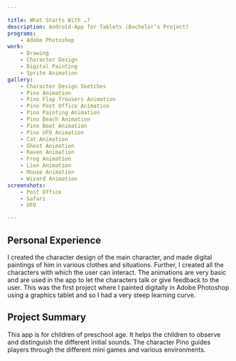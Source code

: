 ```yaml
---

title: What Starts With …?
description: Android-App for Tablets (Bachelor’s Project)
programs:
    - Adobe Photoshop
work:
    - Drawing
    - Character Design
    - Digital Painting
    - Sprite Animation
gallery:
    - Character Design Sketches
    - Pino Animation
    - Pino Flap Trousers Animation
    - Pino Post Office Animation
    - Pino Painting Animation
    - Pino Beach Animation
    - Pino Boat Animation
    - Pino UFO Animation
    - Cat Animation
    - Ghost Animation
    - Raven Animation
    - Frog Animation
    - Lion Animation
    - Mouse Animation
    - Wizard Animation
screenshots:
    - Post Office
    - Safari
    - UFO

---
```


## Personal Experience
I created the character design of the main character, and made digital paintings of him in various clothes and
situations. Further, I created all the characters with which the user can interact. The animations are very basic and
are used in the app to let the characters talk or give feedback to the user. This was the first project where I painted
digitally in Adobe Photoshop using a graphics tablet and so I had a very steep learning curve.

## Project Summary
This app is for children of preschool age. It helps the children to observe and distinguish the different initial
sounds. The character Pino guides players through the different mini games and various environments.
